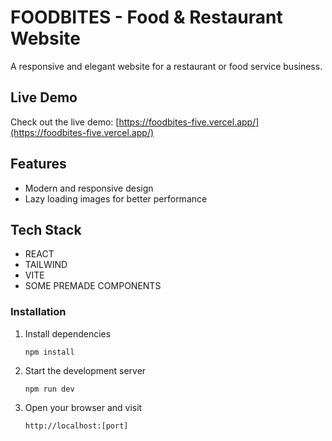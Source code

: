 # FOODBITES - Food & Restaurant Website

A responsive and elegant website for a restaurant or food service business.

## Live Demo

Check out the live demo: [https://foodbites-five.vercel.app/](https://foodbites-five.vercel.app/)

## Features

- Modern and responsive design
- Lazy loading images for better performance

## Tech Stack

- REACT
- TAILWIND
- VITE
- SOME PREMADE COMPONENTS

### Installation

1. Install dependencies

   ```
   npm install
   ```

2. Start the development server
   ```
   npm run dev
   ```
3. Open your browser and visit
   ```
   http://localhost:[port]
   ```

